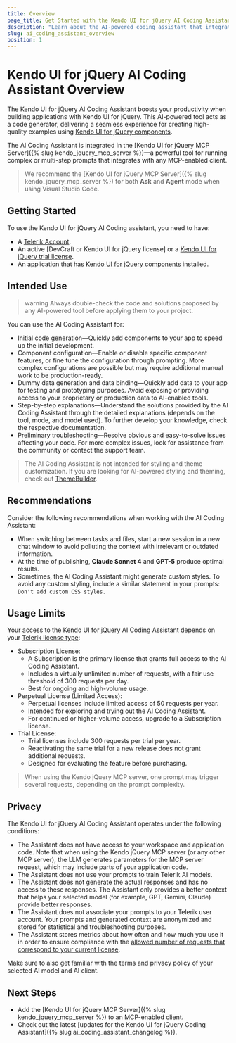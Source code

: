 ```yaml
---
title: Overview
page_title: Get Started with the Kendo UI for jQuery AI Coding Assistant
description: "Learn about the AI-powered coding assistant that integrates with your code editor for greated productivity." 
slug: ai_coding_assistant_overview
position: 1
---
```


# Kendo UI for jQuery AI Coding Assistant Overview

The Kendo UI for jQuery AI Coding Assistant boosts your productivity when building applications with Kendo UI for jQuery. This AI-powered tool acts as a code generator, delivering a seamless experience for creating high-quality examples using [Kendo UI for jQuery components](https://www.telerik.com/kendo-jquery-ui).

<CtaPanelOverview message="@ProductLink is a professional grade UI library with 110+ components for building modern and feature-rich applications. To try it out sign up for a free 30-day trial."></CtaPanelOverview>

The AI Coding Assistant is integrated in the [Kendo UI for jQuery MCP Server]({% slug kendo_jquery_mcp_server %})&mdash;a powerful tool for running complex or multi-step prompts that integrates with any MCP-enabled client.

> We recommend the [Kendo UI for jQuery MCP Server]({% slug kendo_jquery_mcp_server %}) for both **Ask** and **Agent** mode when using Visual Studio Code.

## Getting Started

To use the Kendo UI for jQuery AI Coding assistant, you need to have: 

* A [Telerik Account](https://www.telerik.com/account/).
* An active [DevCraft or Kendo UI for jQuery license] or a [Kendo UI for jQuery trial license](https://www.telerik.com/kendo-jquery-ui).
* An application that has [Kendo UI for jQuery components](https://www.telerik.com/kendo-jquery-ui/documentation/intro/first-steps) installed.

## Intended Use

>warning Always double-check the code and solutions proposed by any AI-powered tool before applying them to your project.

You can use the AI Coding Assistant for:

* Initial code generation&mdash;Quickly add components to your app to speed up the initial development.
* Component configuration&mdash;Enable or disable specific component features, or fine tune the configuration through prompting. More complex configurations are possible but may require additional manual work to be production-ready.
* Dummy data generation and data binding&mdash;Quickly add data to your app for testing and prototyping purposes. Avoid exposing or providing access to your proprietary or production data to AI-enabled tools.
* Step-by-step explanations&mdash;Understand the solutions provided by the AI Coding Assistant through the detailed explanations (depends on the tool, mode, and model used). To further develop your knowledge, check the respective documentation.
* Preliminary troubleshooting&mdash;Resolve obvious and easy-to-solve issues affecting your code. For more complex issues, look for assistance from the community or contact the support team.

> The AI Coding Assistant is not intended for styling and theme customization. If you are looking for AI-powered styling and theming, check out [ThemeBuilder](https://www.telerik.com/themebuilder).

## Recommendations

Consider the following recommendations when working with the AI Coding Assistant:

* When switching between tasks and files, start a new session in a new chat window to avoid polluting the context with irrelevant or outdated information.
* At the time of publishing, **Claude Sonnet 4** and **GPT-5** produce optimal results.
* Sometimes, the AI Coding Assistant might generate custom styles. To avoid any custom styling, include a similar statement in your prompts: `Don't add custom CSS styles.`

## Usage Limits

Your access to the Kendo UI for jQuery AI Coding Assistant depends on your [Telerik license type](https://www.telerik.com/purchase/faq/licensing-purchasing):

* Subscription License:
  * A Subscription is the primary license that grants full access to the AI Coding Assistant.
  * Includes a virtually unlimited number of requests, with a fair use threshold of 300 requests per day.
  * Best for ongoing and high-volume usage.
* Perpetual License (Limited Access):
  * Perpetual licenses include limited access of 50 requests per year.
  * Intended for exploring and trying out the AI Coding Assistant.
  * For continued or higher-volume access, upgrade to a Subscription license.
* Trial License:
  * Trial licenses include 300 requests per trial per year.
  * Reactivating the same trial for a new release does not grant additional requests.
  * Designed for evaluating the feature before purchasing.

> When using the Kendo jQuery MCP server, one prompt may trigger several requests, depending on the prompt complexity.

## Privacy

The Kendo UI for jQuery AI Coding Assistant operates under the following conditions:

* The Assistant does not have access to your workspace and application code. Note that when using the Kendo jQuery MCP server (or any other MCP server), the LLM generates parameters for the MCP server request, which may include parts of your application code.
* The Assistant does not use your prompts to train Telerik AI models.
* The Assistant does not generate the actual responses and has no access to these responses. The Assistant only provides a better context that helps your selected model (for example, GPT, Gemini, Claude) provide better responses.
* The Assistant does not associate your prompts to your Telerik user account. Your prompts and generated context are anonymized and stored for statistical and troubleshooting purposes.
* The Assistant stores metrics about how often and how much you use it in order to ensure compliance with the [allowed number of requests that correspond to your current license](#usage-limits).

Make sure to also get familiar with the terms and privacy policy of your selected AI model and AI client.

## Next Steps

* Add the [Kendo UI for jQuery MCP Server]({% slug kendo_jquery_mcp_server %}) to an MCP-enabled client.
* Check out the latest [updates for the Kendo UI for jQuery Coding Assistant]({% slug ai_coding_assistant_changelog %}).
